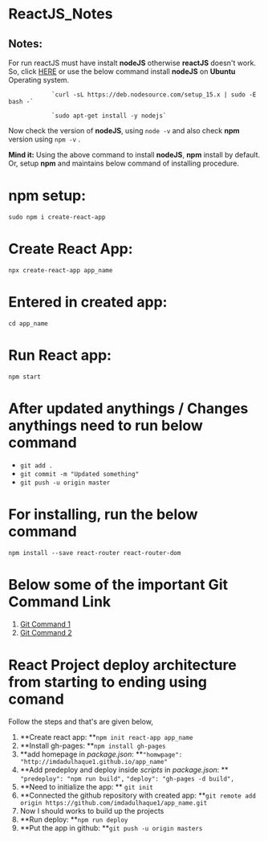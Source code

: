 # ReactJS_Notes
## Notes:
For run reactJS must have instalt **nodeJS** otherwise **reactJS** doesn't work. So, click [HERE](https://github.com/imdadulhaque1/distributions) or use the below command install **nodeJS** on **Ubuntu** Operating system.

                `curl -sL https://deb.nodesource.com/setup_15.x | sudo -E bash -`

                `sudo apt-get install -y nodejs`
                
Now check the version of **nodeJS**, using `node -v` and also check **npm** version using `npm -v` . 

**Mind it:** Using the above command to install **nodeJS**, **npm** install by default. Or, setup **npm** and maintains below command of installing procedure.
# npm setup: 
`sudo npm i create-react-app`
# Create React App: 
`npx create-react-app app_name`
# Entered in created app: 
`cd app_name`
# Run React app: 
`npm start`
# After updated anythings / Changes anythings need to run below command
- `git add .`
- `git commit -m "Updated something"`
- `git push -u origin master`

# For installing, run the below command
`npm install --save react-router react-router-dom`

# Below some of the important Git Command Link
1. [Git Command 1](https://github.com/imdadulhaque1/Git_Command_1) 
2. [Git Command 2](https://github.com/imdadulhaque1/Git_Command_2)


# React Project deploy architecture from starting to ending using comand
Follow the steps and that's are given below,
1. **Create react app: **`npm init react-app app_name`
2. **Install gh-pages: **`npm install gh-pages`
3. **add homepage in _package.json_: **`"homwpage": "http://imdadulhaque1.github.io/app_name"`
4. **Add predeploy and deploy inside _scripts_ in _package.json_: **
                                                                  `"predeploy": "npm run build",`
                                                                   `"deploy": "gh-pages -d build",`
5. **Need to initialize the app: ** `git init`
6. **Connected the github repository with created app: **`git remote add origin https://github.com/imdadulhaque1/app_name.git`
7. Now I should works to build up the projects
8. **Run deploy: **`npm run deploy`
9. **Put the app in github: **`git push -u origin masters`
